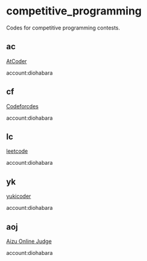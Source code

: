 # competitive_programming

Codes for competitive programming contests.

## ac
[AtCoder](https://atcoder.jp)

account:diohabara

## cf
[Codeforcdes](http://codeforces.com)

account:diohabara

## lc
[leetcode](https://leetcode.com/)

account:diohabara

## yk
[yukicoder](https://yukicoder.me)

account:diohabara

## aoj
[Aizu Online Judge](https://onlinejudge.u-aizu.ac.jp)

account:diohabara
